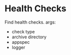 # Health Checks

Find health checks.
args:
  - check type
  - archive directory
  - appspec
  - logger
